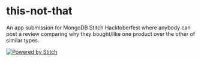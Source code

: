 # this-not-that
An app submission for MongoDB Stitch Hacktoberfest where anybody can post a review comparing why they bought/like one product over the other of similar types.

[![Powered by Stitch](http://badge.learnstitch.com/?appid=hacktoberfest-izcue)](http://cloud.mongodb.com)
